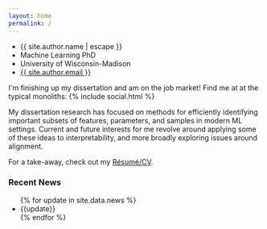 ```yaml
---
layout: home
permalink: /
---
```


<ul class="contact-list">
        <li class="p-name">{{ site.author.name | escape }}</li>
        <li class="p-name">Machine Learning PhD</li>
        <li class="p-name">University of Wisconsin-Madison</li>
        <li><a class="u-email" href="mailto:{{ site.author.email }}">{{ site.author.email }}</a></li>
</ul>

I'm finishing up my dissertation and am on the job market! Find me at at the typical monoliths:
{% include social.html %}

My dissertation research has focused on methods for efficiently identifying important subsets of features, parameters, and samples
in modern ML settings. Current and future interests for me revolve around
applying some of these ideas to interpretability, and more broadly
exploring issues around alignment.

For a take-away, check out my [R&eacute;sum&eacute;/CV](/resume/Ronak_Mehta_CV.pdf).

<div class="row">
    <div class="col col-md-8 ml-md-auto mr-md-auto">
        <h3>Recent News</h3>
        <div>
            <ul>
                {% for update in site.data.news %}
                <li>{{update}}</li>
                {% endfor %}
            </ul>
        </div>
    </div>
</div>
